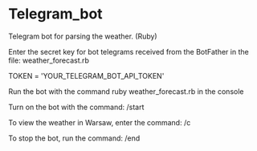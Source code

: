 # Telegram_bot
Telegram bot for parsing the weather. (Ruby)

Enter the secret key for bot telegrams received from the BotFather in the file: weather_forecast.rb 

TOKEN = 'YOUR_TELEGRAM_BOT_API_TOKEN'

Run the bot with the command ruby weather_forecast.rb in the console

Turn on the bot with the  command: /start

To view the weather in Warsaw, enter the command:  /c

To stop the bot, run the command: /end
